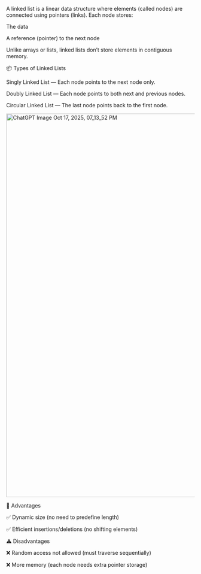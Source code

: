 A linked list is a linear data structure where elements (called nodes) are connected using pointers (links).
Each node stores:

The data

A reference (pointer) to the next node

Unlike arrays or lists, linked lists don’t store elements in contiguous memory.

📦 Types of Linked Lists

Singly Linked List — Each node points to the next node only.

Doubly Linked List — Each node points to both next and previous nodes.

Circular Linked List — The last node points back to the first node.

<img width="1536" height="1024" alt="ChatGPT Image Oct 17, 2025, 07_13_52 PM" src="https://github.com/user-attachments/assets/630c618b-a337-4858-8a1d-022a57a9c16e" />



🧭 Advantages

✅ Dynamic size (no need to predefine length)

✅ Efficient insertions/deletions (no shifting elements)

⚠️ Disadvantages

❌ Random access not allowed (must traverse sequentially)

❌ More memory (each node needs extra pointer storage)
